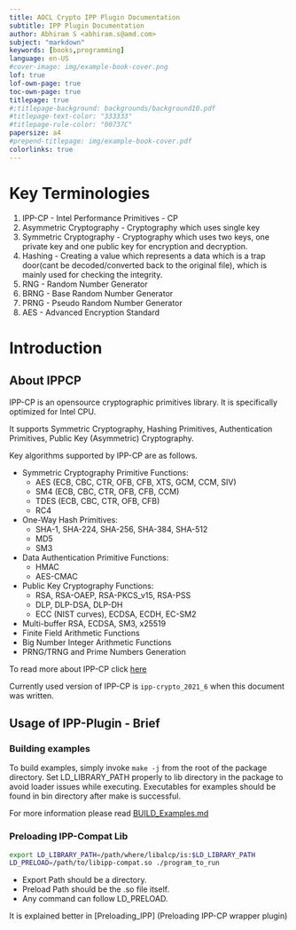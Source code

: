 ```yaml
---
title: AOCL Crypto IPP Plugin Documentation
subtitle: IPP Plugin Documentation
author: Abhiram S <abhiram.s@amd.com>
subject: "markdown"
keywords: [books,programming]
language: en-US
#cover-image: img/example-book-cover.png
lof: true
lof-own-page: true
toc-own-page: true
titlepage: true
#;titlepage-background: backgrounds/background10.pdf
#titlepage-text-color: "333333"
#titlepage-rule-color: "00737C"
papersize: a4
#prepend-titlepage: img/example-book-cover.pdf
colorlinks: true
---
```


# Key Terminologies

1) IPP-CP - Intel Performance Primitives - CP
2) Asymmetric Cryptography - Cryptography which uses single key
3) Symmetric Cryptography  - Cryptography which uses two keys, one private key and one public key for encryption and decryption.
4) Hashing - Creating a value which represents a data which is a trap door(cant be decoded/converted back to the original file), which is mainly used for checking the integrity.
5) RNG - Random Number Generator
6) BRNG - Base Random Number Generator
7) PRNG - Pseudo Random Number Generator
8) AES - Advanced Encryption Standard

# Introduction

## About IPPCP

IPP-CP is an opensource cryptographic primitives library. It is specifically optimized for Intel CPU. 

It supports Symmetric Cryptography, Hashing Primitives, Authentication Primitives, Public Key (Asymmetric) Cryptography. 

Key algorithms supported by IPP-CP are as follows.

- Symmetric Cryptography Primitive Functions:
  - AES (ECB, CBC, CTR, OFB, CFB, XTS, GCM, CCM, SIV)
  - SM4 (ECB, CBC, CTR, OFB, CFB, CCM)
  - TDES (ECB, CBC, CTR, OFB, CFB)
  - RC4
- One-Way Hash Primitives:
  - SHA-1, SHA-224, SHA-256, SHA-384, SHA-512
  - MD5
  - SM3
- Data Authentication Primitive Functions:
  - HMAC
  - AES-CMAC
- Public Key Cryptography Functions:
  - RSA, RSA-OAEP, RSA-PKCS_v15, RSA-PSS
  - DLP, DLP-DSA, DLP-DH
  - ECC (NIST curves), ECDSA, ECDH, EC-SM2
- Multi-buffer RSA, ECDSA, SM3, x25519
- Finite Field Arithmetic Functions
- Big Number Integer Arithmetic Functions
- PRNG/TRNG and Prime Numbers Generation

To read more about IPP-CP click [here](https://github.com/intel/ipp-crypto/blob/develop/README.md)

Currently used version of IPP-CP is `ipp-crypto_2021_6` when this document was written.

## Usage of IPP-Plugin - Brief

### Building examples 

To build examples, simply invoke ```make -j``` from the root of the package directory. 
Set LD_LIBRARY_PATH properly to lib directory in the package to avoid loader issues while executing. 
Executables for examples should be found in bin directory after make is successful.  

For more information please read [BUILD_Examples.md](BUILD_Examples.md) 

### Preloading IPP-Compat Lib 

``` bash
export LD_LIBRARY_PATH=/path/where/libalcp/is:$LD_LIBRARY_PATH 
LD_PRELOAD=/path/to/libipp-compat.so ./program_to_run 
```

* Export Path should be a directory. 
* Preload Path should be the .so file itself.
* Any command can follow LD_PRELOAD.

It is explained better in [Preloading_IPP] (Preloading IPP-CP wrapper plugin)

